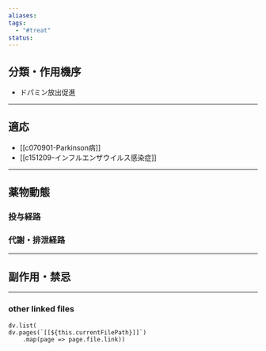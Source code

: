 ```yaml
---
aliases: 
tags:
  - "#treat"
status:
---
```

## 分類・作用機序
- ドパミン放出促進
---
## 適応
- [[c070901-Parkinson病]]
- [[c151209-インフルエンザウイルス感染症]]
---
## 薬物動態
### 投与経路
### 代謝・排泄経路
---
## 副作用・禁忌

---
### other linked files
```dataviewjs
dv.list(
dv.pages(`[[${this.currentFilePath}]]`)
	.map(page => page.file.link))
```

